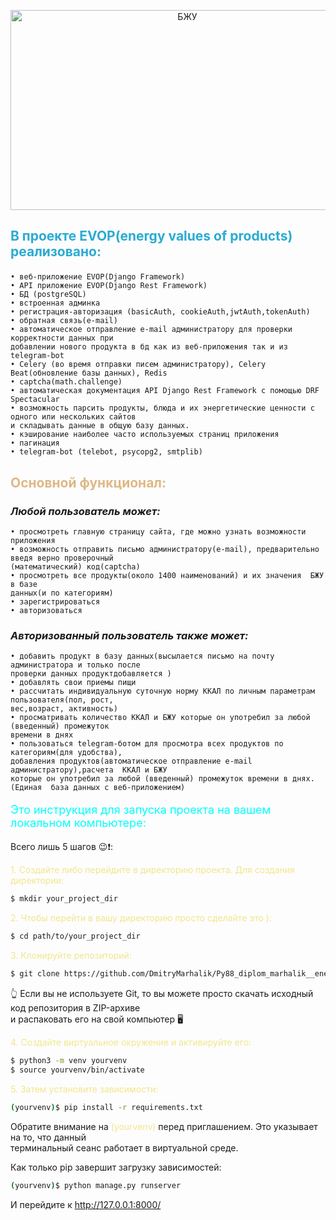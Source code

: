 <p align="center"><img   height="320" src="https://encrypted-tbn0.gstatic.com/images?q=tbn:ANd9GcScxEBfu248syO-DVOIZt_-ULCqsDG3C-kZwQ&usqp=CAU" title="БЖУ" width="550"/></p>

## <p style="color: #2aabd2"> В проекте EVOP(energy values of products) реализовано:
    • веб-приложение EVOP(Django Framework)
    • API приложение EVOP(Django Rest Framework)
    • БД (postgreSQL)
    • встроенная админка
    • регистрация-авторизация (basicAuth, cookieAuth,jwtAuth,tokenAuth)
    • обратная связь(e-mail)
    • автоматическое отправление e-mail администратору для проверки корректности данных при 
    добавлении нового продукта в бд как из веб-приложения так и из telegram-bot
    • Celery (во время отправки писем администратору), Celery Beat(обновление базы данных), Redis 
    • captcha(math.challenge)
    • автоматическая документация API Django Rest Framework с помощью DRF Spectacular
    • возможность парсить продукты, блюда и их энергетические ценности с одного или нескольких сайтов
    и складывать данные в общую базу данных.
    • кэширование наиболее часто используемыx страниц приложения
    • пагинация
    • telegram-bot (telebot, psycopg2, smtplib)
## <p style="color: burlywood">Основной функционал:
### *Любой пользователь может:*
    • просмотреть главную страницу сайта, где можно узнать возможности приложения 
    • возможность отправить письмо администратору(e-mail), предварительно введя верно проверочный
    (математический) код(captcha)
    • просмотреть все продукты(около 1400 наименований) и их значения  БЖУ в базе 
    данных(и по категориям)
    • зарегистрироваться 
    • авторизоваться
### *Авторизованный пользователь также может:*
    • добавить продукт в базу данных(высылается письмо на почту администратора и только после
    проверки данных продуктдобавляется )
    • добавлять свои приемы пищи
    • рассчитать индивидуальную суточную норму ККАЛ по личным параметрам пользователя(пол, рост,
    вес,возраст, активность)
    • просматривать количество ККАЛ и БЖУ которые он употребил за любой (введенный) промежуток 
    времени в днях
    • пользоваться telegram-ботом для просмотра всех продуктов по категориям(для удобства),
    добавления продуктов(автоматическое отправление e-mail администратору),расчета  ККАЛ и БЖУ 
    которые он употребил за любой (введенный) промежуток времени в днях.
    (Единая  база данных c веб-приложением)

<p style="color: cyan; font-size: large ">Это инструкция для запуска проекта на вашем локальном компьютере:</p>

Всего лишь 5 шагов 😉❗:

<p style="color: khaki">1. Создайте либо перейдите в директорию проекта. Для создания директории:</p>

```sh
$ mkdir your_project_dir
```
<p style="color: khaki">2. Чтобы перейти в вашу директорию просто сделайте это ):</p>

```sh
$ cd path/to/your_project_dir
```
<p style="color: khaki">3. Клонируйте репозиторий:</p>

```sh
$ git clone https://github.com/DmitryMarhalik/Py88_diplom_marhalik__energy_values.git .
``` 
👆 Если вы не используете Git, то вы можете просто скачать исходный код репозитория в ZIP-архиве<br> 
и распаковать его на свой компьютер 🖥
<p style="color: khaki">4. Создайте виртуальное окружение и активируйте его:</p>

```sh
$ python3 -m venv yourvenv 
$ source yourvenv/bin/activate
```
<p style="color: khaki">5. Затем установите зависимости:</p>

```sh
(yourvenv)$ pip install -r requirements.txt
```
Обратите внимание на <a style="color: khaki">(yourvenv)</a> перед приглашением. Это указывает на то, что данный<br> терминальный
сеанс работает в виртуальной среде.

Как только pip завершит загрузку зависимостей:
```sh
(yourvenv)$ python manage.py runserver
```
И перейдите к http://127.0.0.1:8000/

